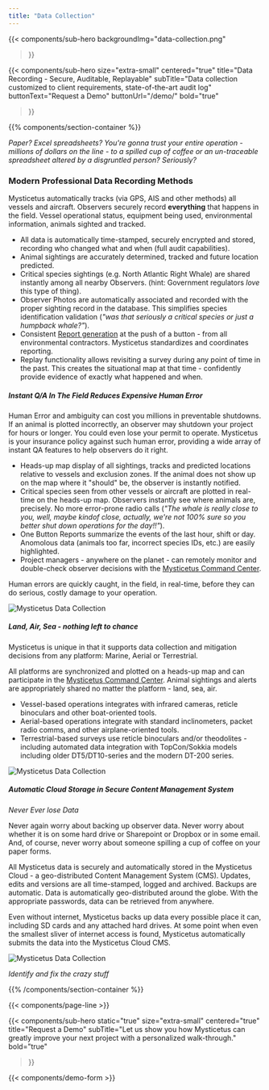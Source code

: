 ```yaml
---
title: "Data Collection"
---
```


{{< components/sub-hero
	backgroundImg="data-collection.png"
>}}

{{< components/sub-hero
	size="extra-small"
	centered="true"
	title="Data Recording - Secure, Auditable, Replayable"
	subTitle="Data collection customized to client requirements, state-of-the-art audit log"
	buttonText="Request a Demo"
	buttonUrl="/demo/"
	bold="true"
>}}

{{% components/section-container %}}

_Paper? Excel spreadsheets? You're gonna trust your entire operation - millions of dollars on the line - to a spilled cup of coffee or an un-traceable spreadsheet altered by a disgruntled person? Seriously?_

### Modern Professional Data Recording Methods

Mysticetus automatically tracks (via GPS, AIS and other methods) all vessels and aircraft. Observers securely record **everything** that happens in the field. Vessel operational status, equipment being used, environmental information, animals sighted and tracked.

* All data is automatically time-stamped, securely encrypted and stored, recording who changed what and when (full audit capabilities).
* Animal sightings are accurately determined, tracked and future location predicted.
* Critical species sightings (e.g. North Atlantic Right Whale) are shared instantly among all nearby Observers. (hint: Government regulators _love_ this type of thing).
* Observer Photos are automatically associated and recorded with the proper sighting record in the database. This simplifies species identification validation (_"was that seriously a critical species or just a humpback whale?"_).
* Consistent [Report generation](/feature/reporting/) at the push of a button - from all environmental contractors. Mysticetus standardizes and coordinates reporting.
* Replay functionality allows revisiting a survey during any point of time in the past. This creates the situational map at that time - confidently provide evidence of exactly what happened and when.

##### Instant Q/A In The Field Reduces Expensive Human Error

Human Error and ambiguity can cost you millions in preventable shutdowns. If an animal is plotted incorrectly, an observer may shutdown your project for hours or longer. You could even lose your permit to operate.  Mysticetus is your insurance policy against such human error, providing a wide array of instant QA features to help observers do it right.

* Heads-up map display of all sightings, tracks and predicted locations relative to vessels and exclusion zones. If the animal does not show up on the map where it "should" be, the observer is instantly notified.
* Critical species seen from other vessels or aircraft are plotted in real-time on the heads-up map. Observers instantly see where animals are, precisely. No more error-prone radio calls (_"The whale is really close to you, well, maybe kindof close, actually, we're not 100% sure so you better shut down operations for the day!!"_). 
* One Button Reports summarize the events of the last hour, shift or day. Anomolous data (animals too far, incorrect species IDs, etc.) are easily highlighted. 
* Project managers - anywhere on the planet - can remotely monitor and double-check observer decisions with the [Mysticetus Command Center](/feature/mitigation).

Human errors are quickly caught, in the field, in real-time, before they can do serious, costly damage to your operation.

![Mysticetus Data Collection](https://mysticetus.com/wp-content/uploads/2016/05/Mysticetus-data-sheet-image.png)


##### Land, Air, Sea - nothing left to chance

Mysticetus is unique in that it supports data collection and mitigation decisions from any platform: Marine, Aerial or Terrestrial. 

All platforms are synchronized and plotted on a heads-up map and can participate in the [Mysticetus Command Center](/feature/mitigation). Animal sightings and alerts are appropriately shared no matter the platform - land, sea, air.

* Vessel-based operations integrates with infrared cameras, reticle binoculars and other boat-oriented tools.
* Aerial-based operations integrate with standard inclinometers, packet radio comms, and other airplane-oriented tools.
* Terrestrial-based surveys use reticle binoculars and/or theodolites - including automated data integration with TopCon/Sokkia models including older DT5/DT10-series and the modern DT-200 series. 

![Mysticetus Data Collection](https://mysticetus.blob.core.windows.net/web/QA%20features/QA%20recenter%20on%20map.png)


##### Automatic Cloud Storage in Secure Content Management System

_Never Ever lose Data_

Never again worry about backing up observer data. Never worry about whether it is on some hard drive or Sharepoint or Dropbox or in some email. And, of course, never worry about someone spilling a cup of coffee on your paper forms.

All Mysticetus data is securely and automatically stored in the Mysticetus Cloud - a geo-distributed Content Management System (CMS). Updates, edits and versions are all time-stamped, logged and archived. Backups are automatic. Data is automatically geo-distributed around the globe. With the appropriate passwords, data can be retrieved from anywhere.

Even without internet, Mysticetus backs up data every possible place it can, including SD cards and any attached hard drives. At some point when even the smallest sliver of internet access is found, Mysticetus automatically submits the data into the Mysticetus Cloud CMS. 

![Mysticetus Data Collection](https://mysticetus.blob.core.windows.net/web/QA%20features/QA%20visually%20validate%20observation.png)

_Identify and fix the crazy stuff_

{{% /components/section-container %}}

{{< components/page-line >}}

{{< components/sub-hero
	static="true"
	size="extra-small"
	centered="true"
	title="Request a Demo"
	subTitle="Let us show you how Mysticetus can greatly improve your next project with a personalized walk-through."
	bold="true"
>}}

{{< components/demo-form >}}
